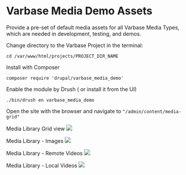 # Varbase Media Demo Assets

Provide a pre-set of default media assets for all Varbase Media Types,
which are needed in development, testing, and demos.

Change directory to the Varbase Project in the terminal:
```
cd /var/www/html/projects/PROJECT_DIR_NAME
```

Install with Composer
```
composer require 'drupal/varbase_media_demo'
```

Enable the module by Drush ( or install it from the UI)
```
./bin/drush en varbase_media_demo
```

Open the site with the browser and navigate to `"/admin/content/media-grid"`

Media Library Grid view
![](https://www.drupal.org/files/issues/2023-08-30/varbase-media-demo-assets--Varbase-10--media-library--grid.png)

Media Library - Images
![](https://www.drupal.org/files/issues/2023-08-30/Create-Blog-post-varbase10c1--media-library--images.png)

Media Library - Remote Videos
![](https://www.drupal.org/files/issues/2023-08-30/Create-Blog-post-varbase10c1--media-library--remote_vidoes.png)

Media Library - Local Videos
![](https://www.drupal.org/files/issues/2023-08-30/Create-Blog-post-varbase10c1--media-library--local_vidoes.png)
